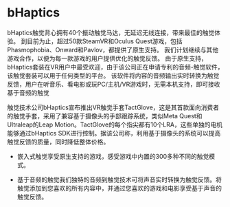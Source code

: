 # bHaptics

bHaptics触觉背心拥有40个振动触觉马达，无延迟无线连接，带来最佳的触觉体验。 到目前为止，超过50款SteamVR和Oculus Quest游戏，包括Phasmophobia、Onward和Pavlov，都提供了原生支持。 我们计划继续与其他游戏合作，以便为每一款游戏的用户提供优化的触觉反馈。 由于原生支持，bHaptics套装在VR用户中最受欢迎，由于该公司正在申请专利的音频-触觉软件，该触觉套装可以用于任何类型的平台。 该软件将内容的音频输出实时转换为触觉反馈，用户在听音乐、看电影或玩PC/主机/VR游戏时，无需本机支持，即可接收基于音频的触觉 

触觉技术公司bHaptics宣布推出VR触觉手套TactGlove，这是其首款面向消费者的触觉手套，采用了兼容基于摄像头的手部跟踪系统，类似Meta Quest和Ultraleap的Leap Motion。TactGlove的每个指尖都有10个LRA，这些单独的电机能够通过bHaptics SDK进行控制。据该公司称，利用基于摄像头的系统可以提高触觉反馈的质量，同时降低整体价格。

- 嵌入式触觉享受原生支持的游戏，感受游戏中内置的300多种不同的触觉模式。

- 基于音频的触觉我们独特的音频到触觉技术可将声音实时转换为触觉反馈。将触觉添加到您喜欢的所有内容中，并通过您喜欢的游戏和电影享受基于声音的触觉反馈。
